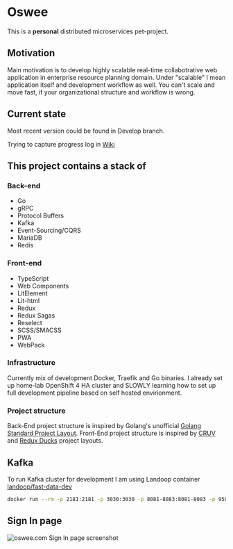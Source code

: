 # Oswee

This is a **personal** distributed microservices pet-project.

## Motivation

Main motivation is to develop highly scalable real-time collabotrative web application in enterprise resource planning domain.
Under "scalable" I mean application itself and development workflow as well. You can't scale and move fast, if your organizational structure and workflow is wrong.

## Current state

Most recent version could be found in Develop branch.

Trying to capture progress log in [Wiki](https://github.com/oswee/oswee/wiki/Log)

## This project contains a stack of

### Back-end

- Go
- gRPC
- Protocol Buffers
- Kafka
- Event-Sourcing/CQRS
- MariaDB
- Redis

### Front-end

- TypeScript
- Web Components
- LitElement
- Lit-html
- Redux
- Redux Sagas
- Reselect
- SCSS/SMACSS
- PWA
- WebPack

### Infrastructure

Currently mix of development Docker, Traefik and Go binaries.
I already set up home-lab OpenShift 4 HA cluster and SLOWLY learning how to set up full development pipeline based on self hosted envirionment.

### Project structure

Back-End project structure is inspired by Golang's unofficial [Golang Standard Project Layout](https://github.com/golang-standards/project-layout).
Front-End project structure is inspired by [CRUV](https://frontarm.com/james-k-nelson/react-cruv/) and [Redux Ducks](https://github.com/erikras/ducks-modular-redux) project layouts.

## Kafka

To run Kafka cluster for development I am using Landoop container
[landoop/fast-data-dev](https://hub.docker.com/r/landoop/fast-data-dev)

```sh
docker run --rm -p 2181:2181 -p 3030:3030 -p 8081-8083:8081-8083 -p 9581-9585:9581-9585 -p 9092:9092 -e ADV_HOST=192.168.67.2 landoop/fast-data-dev:latest
```

## Sign In page

![oswee.com Sign In page screenshot](https://raw.githubusercontent.com/oswee/oswee/develop/assets/sign-in-fullscreen.png)